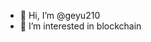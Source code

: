 - 👋 Hi, I’m @geyu210
- 👀 I’m interested in blockchain

<!---
geyu210/geyu210 is a ✨ special ✨ repository because its `README.md` (this file) appears on your GitHub profile.
You can click the Preview link to take a look at your changes.
--->
